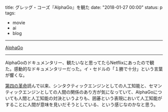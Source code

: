 title: グレッグ・コーズ『AlphaGo』を観た
date: "2018-01-27 00:00"
status: p
tags:
- movie
- ai
- blog
---

[AlphaGo](https://www.alphagomovie.com/)

---

AlphaGoのドキュメンタリー、観たいなと思ってたらNetflixにあったので観た。感動的なドキュメンタリーだった。イ・セドルの「１勝で十分」という言葉が響くな。

[第四の革命](/2017/11/02/201711/the-4th-revolution/)読んで以来、シンタクティックエンジンとしての人工知能と、セマンティックエンジンとしての人間の関係のあり方が気になっていて、AlphaGoについても人間と人工知能の対決というよりも、囲碁という表現において人工知能がすることに人間が意味を見いだそうとしている、という感じなのかなと思う。
